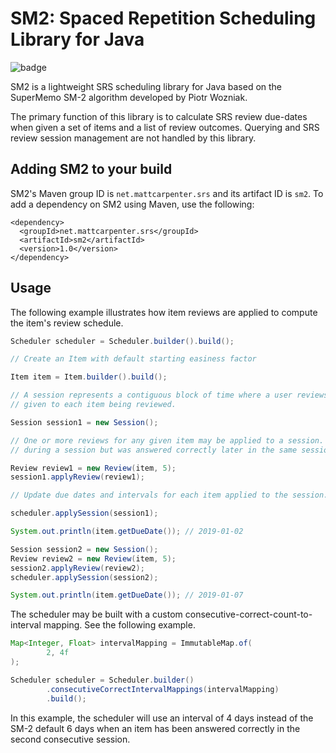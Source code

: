 # SM2: Spaced Repetition Scheduling Library for Java
![badge](https://github.com/mattcarpenter/sm2/workflows/Java%20CI/badge.svg?branch=master)

SM2 is a lightweight SRS scheduling library for Java based on the SuperMemo SM-2 algorithm developed by Piotr Wozniak.

The primary function of this library is to calculate SRS review due-dates when given a set of items and a list of review outcomes. Querying and SRS review session management are not handled by this library.

## Adding SM2 to your build

SM2's Maven group ID is `net.mattcarpenter.srs` and its artifact ID is `sm2`. To add a dependency on SM2 using Maven, use the following:

```$xslt
<dependency>
  <groupId>net.mattcarpenter.srs</groupId>
  <artifactId>sm2</artifactId>
  <version>1.0</version>
</dependency>
```

## Usage

The following example illustrates how item reviews are applied to compute the item's review schedule.

```java
Scheduler scheduler = Scheduler.builder().build();

// Create an Item with default starting easiness factor

Item item = Item.builder().build();

// A session represents a contiguous block of time where a user reviews one or more items until a satisfactory score is
// given to each item being reviewed.

Session session1 = new Session();

// One or more reviews for any given item may be applied to a session. As per the SM-2 algorithm, if an item lapsed
// during a session but was answered correctly later in the same session, the item's EF will not be adjusted.

Review review1 = new Review(item, 5);
session1.applyReview(review1);

// Update due dates and intervals for each item applied to the session.

scheduler.applySession(session1);

System.out.println(item.getDueDate()); // 2019-01-02

Session session2 = new Session();
Review review2 = new Review(item, 5);
session2.applyReview(review2);
scheduler.applySession(session2);

System.out.println(item.getDueDate()); // 2019-01-07
```

The scheduler may be built with a custom consecutive-correct-count-to-interval mapping. See the following example.

```java
Map<Integer, Float> intervalMapping = ImmutableMap.of(
        2, 4f
);

Scheduler scheduler = Scheduler.builder()
        .consecutiveCorrectIntervalMappings(intervalMapping)
        .build();
```

In this example, the scheduler will use an interval of 4 days instead of the SM-2 default 6 days when an item has been answered correctly in the second consecutive session.
